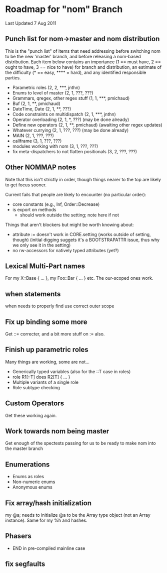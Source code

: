 # Roadmap for "nom" Branch

Last Updated 7 Aug 2011

## Punch list for nom->master and nom distribution

This is the "punch list" of items that need addressing before
switching nom to be the new 'master' branch, and before releasing
a nom-based distribution.  Each item below contains an importance
(1 == must have, 2 == ought to have, 3 == nice to have) for
branch and distribution, an estimate of the difficulty 
(\* == easy, \*\*\*\* = hard), and any identified 
responsible parties.

* Parametric roles (2, 2, \*\*\*, jnthn)
* Enums to level of master (2, 1, ???, ???)
* Grammars, qregex, other regex stuff (1, 1, \*\*\*, pmichaud)
* Buf (2, 1, **, pmichaud)
* DateTime, Date (2, 1, \*\*, ???)
* Code constraints on multidispatch (2, 1, \*\*\*, jnthn)
* Operator overloading (2, 1, \*, ???)   (may be done already)
* Define new operators (2, 1, \*\*, pmichaud) (awaiting other regex updates)
* Whatever currying (2, 1, ???, ???) (may be done already)
* MAIN (2, 1, ???, ???)
* callframe (3, 1, ???, ???)
* modules working with nom (3, 1, ???, ???)
* fix meta-dispatchers to not flatten positionals (3, 2, ???, ???)

## Other NOMMAP notes

Note that this isn't strictly in order, though things nearer to the top
are likely to get focus sooner.

Current fails that people are likely to encounter (no particular order):
* core constants (e.g., Inf, Order::Decrease)
* is export on methods
    - should work outside the setting; note here if not

Things that aren't blockers but might be worth knowing about:
* attribute := doesn't work in CORE.setting (works outside of setting, though)
  (initial digging suggets it's a BOOTSTRAPATTR issue, thus why we only see it
  in the setting)
* no rw-accessors for natively typed attributes (yet?)

## Lexical Multi-Part names
For my X::Base { ... }, my Foo::Bar { ... } etc. The our-scoped ones work.

## when statements
when needs to properly find use correct outer scope

## Fix up binding some more
Get ::= correcter, and a bit more stuff on := also.

## Finish up parametric roles
Many things are working, some are not...
* Generically typed variables (also for the ::T case in roles)
* role R1[::T] does R2[T] { ... }
* Multiple variants of a single role
* Role subtype checking

## Custom Operators
Get these working again.

## Work towards nom being master
Get enough of the spectests passing for us to be ready to make nom into
the master branch

## Enumerations
* Enums as roles
* Non-numeric enums
* Anonymous enums

## Fix array/hash initialization
my @a;  needs to initialize @a to be the Array type object (not an Array instance).
Same for my %h and hashes.

## Phasers
* END in pre-compiled mainline case

## fix segfaults

